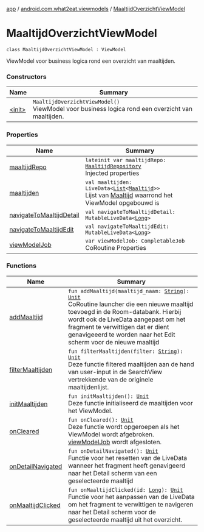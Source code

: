 [app](../../index.md) / [android.com.what2eat.viewmodels](../index.md) / [MaaltijdOverzichtViewModel](./index.md)

# MaaltijdOverzichtViewModel

`class MaaltijdOverzichtViewModel : ViewModel`

ViewModel voor business logica rond een overzicht van maaltijden.

### Constructors

| Name | Summary |
|---|---|
| [&lt;init&gt;](-init-.md) | `MaaltijdOverzichtViewModel()`<br>ViewModel voor business logica rond een overzicht van maaltijden. |

### Properties

| Name | Summary |
|---|---|
| [maaltijdRepo](maaltijd-repo.md) | `lateinit var maaltijdRepo: `[`MaaltijdRepository`](../../android.com.what2eat.repositories/-maaltijd-repository/index.md)<br>Injected properties |
| [maaltijden](maaltijden.md) | `val maaltijden: LiveData<`[`List`](https://kotlinlang.org/api/latest/jvm/stdlib/kotlin.collections/-list/index.html)`<`[`Maaltijd`](../../android.com.what2eat.model/-maaltijd/index.md)`>>`<br>Lijst van [Maaltijd](../../android.com.what2eat.model/-maaltijd/index.md) waarrond het ViewModel opgebouwd is |
| [navigateToMaaltijdDetail](navigate-to-maaltijd-detail.md) | `val navigateToMaaltijdDetail: MutableLiveData<`[`Long`](https://kotlinlang.org/api/latest/jvm/stdlib/kotlin/-long/index.html)`>` |
| [navigateToMaaltijdEdit](navigate-to-maaltijd-edit.md) | `val navigateToMaaltijdEdit: MutableLiveData<`[`Long`](https://kotlinlang.org/api/latest/jvm/stdlib/kotlin/-long/index.html)`>` |
| [viewModelJob](view-model-job.md) | `var viewModelJob: CompletableJob`<br>CoRoutine Properties |

### Functions

| Name | Summary |
|---|---|
| [addMaaltijd](add-maaltijd.md) | `fun addMaaltijd(maaltijd_naam: `[`String`](https://kotlinlang.org/api/latest/jvm/stdlib/kotlin/-string/index.html)`): `[`Unit`](https://kotlinlang.org/api/latest/jvm/stdlib/kotlin/-unit/index.html)<br>CoRoutine launcher die een nieuwe maaltijd toevoegd in de Room-databank. Hierbij wordt ook de LiveData aangepast om het fragment te verwittigen dat er dient genavigeeerd te worden naar het Edit scherm voor de nieuwe maaltijd |
| [filterMaaltijden](filter-maaltijden.md) | `fun filterMaaltijden(filter: `[`String`](https://kotlinlang.org/api/latest/jvm/stdlib/kotlin/-string/index.html)`): `[`Unit`](https://kotlinlang.org/api/latest/jvm/stdlib/kotlin/-unit/index.html)<br>Deze functie filtered maaltijden aan de hand van user-input in de SearchView vertrekkende van de originele maaltijdenlijst. |
| [initMaaltijden](init-maaltijden.md) | `fun initMaaltijden(): `[`Unit`](https://kotlinlang.org/api/latest/jvm/stdlib/kotlin/-unit/index.html)<br>Deze functie initialiseerd de maaltijden voor het ViewModel. |
| [onCleared](on-cleared.md) | `fun onCleared(): `[`Unit`](https://kotlinlang.org/api/latest/jvm/stdlib/kotlin/-unit/index.html)<br>Deze functie wordt opgeroepen als het ViewModel wordt afgebroken. [viewModelJob](view-model-job.md) wordt afgesloten. |
| [onDetailNavigated](on-detail-navigated.md) | `fun onDetailNavigated(): `[`Unit`](https://kotlinlang.org/api/latest/jvm/stdlib/kotlin/-unit/index.html)<br>Functie voor het resetten van de LiveData wanneer het fragment heeft genavigeerd naar het Detail scherm van een geselecteerde maaltijd |
| [onMaaltijdClicked](on-maaltijd-clicked.md) | `fun onMaaltijdClicked(id: `[`Long`](https://kotlinlang.org/api/latest/jvm/stdlib/kotlin/-long/index.html)`): `[`Unit`](https://kotlinlang.org/api/latest/jvm/stdlib/kotlin/-unit/index.html)<br>Functie voor het aanpassen van de LiveData om het fragment te verwittigen te navigeren naar het Detail scherm voor de geselecteerde maaltijd uit het overzicht. |
